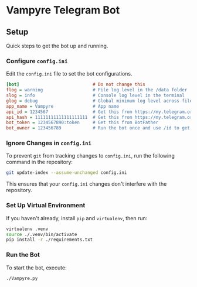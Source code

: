 # Vampyre Telegram Bot

## Setup
Quick steps to get the bot up and running.

### Configure `config.ini`

Edit the `config.ini` file to set the bot configurations.

```ini
[bot]                            # Do not change this
flog = warning                   # File log level in the /data folder
slog = info                      # Console log level in the terminal
glog = debug                     # Global minimum log level across file and console
app_name = Vampyre               # App name
api_id = 1234567                 # Get this from https://my.telegram.org/apps
api_hash = 11111111111111111111  # Get this from https://my.telegram.org/apps
bot_token = 1234567890:token     # Get this from BotFather
bot_owner = 123456789            # Run the bot once and use /id to get the ID
```

### Ignore Changes in `config.ini` 

To prevent `git` from tracking changes to `config.ini`, run the following command in the repository:

```bash
git update-index --assume-unchanged config.ini
```

This ensures that your `config.ini` changes don't interfere with the repository.

### Set Up Virtual Environment

If you haven't already, install `pip` and `virtualenv`, then run:

```bash
virtualenv .venv
source ./.venv/bin/activate
pip install -r ./requirements.txt
```

### Run the Bot

To start the bot, execute:

```bash
./Vampyre.py
```